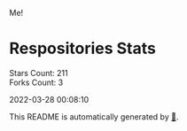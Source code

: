 Me!

# Respositories Stats
Stars Count: 211  
Forks Count: 3

2022-03-28 00:08:10  

This README is automatically generated by [🐰](https://github.com/rnitta/rnitta).
